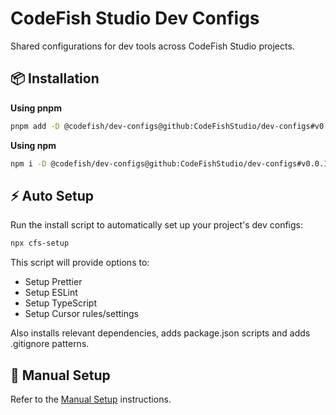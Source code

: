 # CodeFish Studio Dev Configs

Shared configurations for dev tools across CodeFish Studio projects.

## 📦 Installation

**Using pnpm**

```bash
pnpm add -D @codefish/dev-configs@github:CodeFishStudio/dev-configs#v0.0.19
```

**Using npm**

```bash
npm i -D @codefish/dev-configs@github:CodeFishStudio/dev-configs#v0.0.19
```

## ⚡ Auto Setup

Run the install script to automatically set up your project's dev configs:

```bash
npx cfs-setup
```

This script will provide options to:

- Setup Prettier
- Setup ESLint
- Setup TypeScript
- Setup Cursor rules/settings

Also installs relevant dependencies, adds package.json scripts and adds .gitignore patterns.

## 🔧 Manual Setup

Refer to the [Manual Setup](./docs/MANUAL_SETUP.md) instructions.
